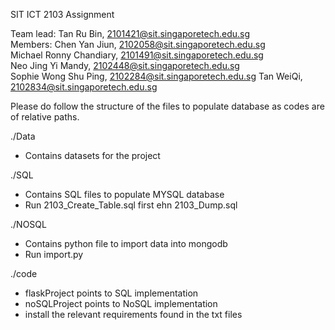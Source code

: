 SIT ICT 2103 Assignment

Team lead: Tan Ru Bin, 2101421@sit.singaporetech.edu.sg  
Members: Chen Yan Jiun, 2102058@sit.singaporetech.edu.sg  
Michael Ronny Chandiary, 2101491@sit.singaporetech.edu.sg  
Neo Jing Yi Mandy, 2102448@sit.singaporetech.edu.sg  
Sophie Wong Shu Ping, 2102284@sit.singaporetech.edu.sg 
Tan WeiQi, 2102834@sit.singaporetech.edu.sg 

Please do follow the structure of the files to populate database as codes are of relative paths.

./Data
- Contains datasets for the project

./SQL
- Contains SQL files to populate MYSQL database
- Run 2103_Create_Table.sql first ehn 2103_Dump.sql

./NOSQL
- Contains python file to import data into mongodb
- Run import.py

./code
- flaskProject points to SQL implementation 
- noSQLProject points to NoSQL implementation
- install the relevant requirements found in the txt files